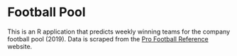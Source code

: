 # Football Pool

This is an R application that predicts weekly winning teams for the company football pool (2019).  Data is scraped from the [Pro Football Reference](http://www.pro-football-reference.com) website.  
